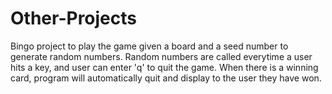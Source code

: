 # Other-Projects
Bingo project to play the game given a board and a seed number to generate random numbers. 
Random numbers are called everytime a user hits a key, and user can enter 'q' to quit the game. 
When there is a winning card, program will automatically quit and display to the user they have won. 
